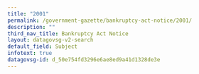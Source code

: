 ```yaml
---
title: "2001"
permalink: /government-gazette/bankruptcy-act-notice/2001/
description: ""
third_nav_title: Bankruptcy Act Notice
layout: datagovsg-v2-search
default_field: Subject
infotext: true
datagovsg-id: d_50e754fd3296e6ae8ed9a41d1328de3e
---
```

